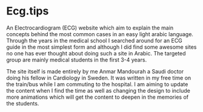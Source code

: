 # Ecg.tips
An Electrocardiogram (ECG) website which aim to explain the main concepts behind the most common cases in an easy light arabic language. Through the years in the medical school I searched around for an ECG guide in the most simplest form and although I did find some awesome sites no one has ever thought about doing such a site in Arabic. The targeted group are mainly medical students in the first 3-4 years.

The site itself is made entirely by me Anmar Mandourah a Saudi doctor doing his fellow in Cardiology in Sweden. It was written in my free time on the train/bus while I am commuting to the hospital. I am aiming to update the content when I find the time as well as changing the design to include more animations which will get the content to deepen in the memories of the students. 
